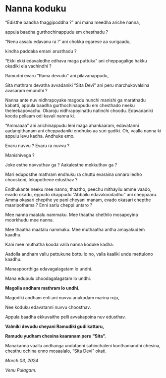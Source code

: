 # Nanna koduku

“Edisthe baadha thaggipoddha ?” ani mana meedha ariche nanna,

appula baadha gurthochinappudu em chesthadu ?

“Nenu assalu edavanu ra !” ani chokka egarese aa surigaadu,

kindha paddaka emani arusthadu ?

“Ekki ekki edavaledhe edhava maga puttuka” ani cheppagalige hakku okadiki ela vachindhi ?

Ramudni evaru “Rama devudu” ani pilavanappudu, 

Sita mathram devatha avvadaniki “Sita Devi” ani peru marchukovalsina avasaram emundhi ?

Nanna ante nuv nidhrapoyake magodu nunchi manishi ga marathadu kabatti, appula baadha gurthochinappudu em chesthado neeku theleekapovachu. Okaroju nidhrapoyinattu natinchi choodu. Edavadaniki kooda pellaam odi kavali nanna ki.

“Ammaaaa” ani arichinappudu leni maga ahankaaram, edavatanni aadangithanam ani cheppadaniki endhuko aa suri gadiki. Oh, vaalla nanna ki appulu levu kadha. Andhuke emo.

Evaru nuvvu ? Evaru ra nuvvu ?

Manishivega ? 

Joke esthe navvuthav ga ? Aakalesthe mekkuthav ga ?

Mari eduposthe mathram endhuku ra chuttu evaraina unnaro ledho chooskoni, lekapothene edusthav ?

Endhukante neeku mee nanno, thaatho, peechu mithayilu amme vaado, evado okadu, eppudo okappudu “Abbailu edavakoodadhu” ani cheppaaru. Amma okasari chepthe ye pani cheyani manam, evado okasari chepthe maaripothama ? Enni sarlu cheppi untaro ?

Mee nanna maatalu nammaku. Mee thaatha chethilo mosapoyina moorkhudu mee nanna.

Mee thaatha maatalu nammaku. Mee muthaatha antha amayakudem kaadhu.

Kani mee muthatha kooda valla nanna koduke kadha.

Aadolla andham vallu pettukune bottu lo no, valla kaaliki unde mettulono kaadhu.

Manaspoorthiga edavagalagatam lo undhi.

Mana edupulu choodagalagatam lo undhi.

**Magolla andham mathram          lo undhi.**

Magodiki andham enti ani nuvvu anukodam marina roju,

Nee koduku edavatanni nuvvu choosthav.

Appula baadha ekkuvaithe pelli avvakapoina nuv edusthav.

**Valmiki devudu cheyani Ramudiki gudi kattaru,**

**Ramudu yudham chesina kaaranam peru “Sita”.**

Manakanna vaallu andhanga undatanni sahinchaleni konthamandhi chesina, chesthu ochina enno mosaalalo, “Sita Devi” okati.

*March 03, 2024*

*Venu Pulagam.*